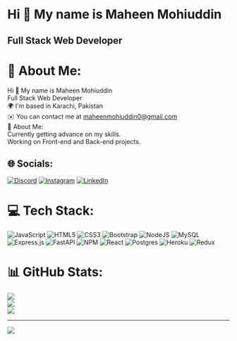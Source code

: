 Hi 👋 My name is Maheen Mohiuddin
=================================

Full Stack Web Developer
------------------------
# 💫 About Me:
Hi 👋 My name is Maheen Mohiuddin<br>Full Stack Web Developer<br>🌍  I'm based in Karachi, Pakistan<br>✉️  You can contact me at maheenmohiuddin0@gmail.com<br>💫 About Me:<br>Currently getting advance on my skills.<br>Working on Front-end and Back-end projects.


## 🌐 Socials:

[![Discord](https://img.shields.io/badge/Discord-%237289DA.svg?logo=discord&logoColor=white)](htttps://discord.gg/#5608) [![Instagram](https://img.shields.io/badge/Instagram-%23E4405F.svg?logo=Instagram&logoColor=white)](https://instagram.com/maheen_mohiuddin66) [![LinkedIn](https://img.shields.io/badge/LinkedIn-%230077B5.svg?logo=linkedin&logoColor=white)](https://linkedin.com/in/www.maheen-mohiuddin-5b25a5256) 

# 💻 Tech Stack:
![JavaScript](https://img.shields.io/badge/javascript-%23323330.svg?style=for-the-badge&logo=javascript&logoColor=%23F7DF1E) ![HTML5](https://img.shields.io/badge/html5-%23E34F26.svg?style=for-the-badge&logo=html5&logoColor=white) ![CSS3](https://img.shields.io/badge/css3-%231572B6.svg?style=for-the-badge&logo=css3&logoColor=white) ![Bootstrap](https://img.shields.io/badge/bootstrap-%23563D7C.svg?style=for-the-badge&logo=bootstrap&logoColor=white) ![NodeJS](https://img.shields.io/badge/node.js-6DA55F?style=for-the-badge&logo=node.js&logoColor=white) ![MySQL](https://img.shields.io/badge/mysql-%2300f.svg?style=for-the-badge&logo=mysql&logoColor=white) ![Express.js](https://img.shields.io/badge/express.js-%23404d59.svg?style=for-the-badge&logo=express&logoColor=%2361DAFB) ![FastAPI](https://img.shields.io/badge/FastAPI-005571?style=for-the-badge&logo=fastapi) ![NPM](https://img.shields.io/badge/NPM-%23000000.svg?style=for-the-badge&logo=npm&logoColor=white) ![React](https://img.shields.io/badge/react-%2320232a.svg?style=for-the-badge&logo=react&logoColor=%2361DAFB) ![Postgres](https://img.shields.io/badge/postgres-%23316192.svg?style=for-the-badge&logo=postgresql&logoColor=white) ![Heroku](https://img.shields.io/badge/heroku-%23430098.svg?style=for-the-badge&logo=heroku&logoColor=white) ![Redux](https://img.shields.io/badge/redux-%23593d88.svg?style=for-the-badge&logo=redux&logoColor=white)
# 📊 GitHub Stats:
![](https://github-readme-stats.vercel.app/api?username=MaheenMohid&theme=monokai&hide_border=false&include_all_commits=false&count_private=false)<br/>
![](https://github-readme-streak-stats.herokuapp.com/?user=MaheenMohid&theme=monokai&hide_border=false)<br/>
![](https://github-readme-stats.vercel.app/api/top-langs/?username=MaheenMohid&theme=monokai&hide_border=false&include_all_commits=false&count_private=false&layout=compact)

---
[![](https://visitcount.itsvg.in/api?id=MaheenMohid&icon=7&color=10)](https://visitcount.itsvg.in)

<!-- Proudly created with GPRM ( https://gprm.itsvg.in ) -->

